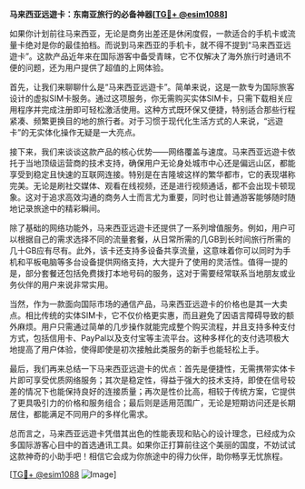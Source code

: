 **马来西亚远遊卡：东南亚旅行的必备神器[[TG💪+ @esim1088](https://t.me/s/esim1088)]**

如果你计划前往马来西亚，无论是商务出差还是休闲度假，一款适合的手机卡或流量卡绝对是你的最佳拍档。而说到马来西亚的手机卡，就不得不提到“马来西亚远遊卡”。这款产品近年来在国际游客中备受青睐，它不仅解决了海外旅行时通讯不便的问题，还为用户提供了超值的上网体验。

首先，让我们来聊聊什么是“马来西亚远遊卡”。简单来说，这是一款专为国际旅客设计的虚拟SIM卡服务。通过这项服务，你无需购买实体SIM卡，只需下载相关应用程序并完成注册即可轻松激活使用。这种方式既环保又便捷，特别适合那些行程紧凑、频繁更换目的地的旅行者。对于习惯于现代化生活方式的人来说，“远遊卡”的无实体化操作无疑是一大亮点。

接下来，我们来谈谈这款产品的核心优势——网络覆盖与速度。马来西亚远遊卡依托于当地顶级运营商的技术支持，确保用户无论身处城市中心还是偏远山区，都能享受到稳定且快速的互联网连接。特别是在吉隆坡这样的繁华都市，它的表现堪称完美。无论是刷社交媒体、观看在线视频，还是进行视频通话，都不会出现卡顿现象。这对于追求高效沟通的商务人士而言尤为重要，同时也让普通游客能够随时随地记录旅途中的精彩瞬间。

除了基础的网络功能外，马来西亚远遊卡还提供了一系列增值服务。例如，用户可以根据自己的需求选择不同的流量套餐，从日常所需的几GB到长时间旅行所需的几十GB应有尽有。此外，该卡还支持多设备共享流量，这意味着你可以同时为手机和平板电脑等多台设备提供网络支持，大大提升了使用的灵活性。值得一提的是，部分套餐还包括免费拨打本地号码的服务，这对于需要经常联系当地朋友或业务伙伴的用户来说非常实用。

当然，作为一款面向国际市场的通信产品，马来西亚远遊卡的价格也是其一大卖点。相比传统的实体SIM卡，它不仅价格更实惠，而且避免了因语言障碍导致的额外麻烦。用户只需通过简单的几步操作就能完成整个购买流程，并且支持多种支付方式，包括信用卡、PayPal以及支付宝等主流平台。这种多样化的支付选项极大地提高了用户体验，使得即使是初次接触此类服务的新手也能轻松上手。

最后，我们再来总结一下马来西亚远遊卡的优点：首先是便捷性，无需携带实体卡片即可享受优质网络服务；其次是稳定性，得益于强大的技术支持，即使在信号较差的情况下也能保持良好的连接质量；再次是性价比高，相较于传统方案，它提供了更具吸引力的价格和服务组合；最后则是适用范围广，无论是短期访问还是长期居住，都能满足不同用户的多样化需求。

总而言之，马来西亚远遊卡凭借其出色的性能表现和贴心的设计理念，已经成为众多国际游客心目中的首选通讯工具。如果你正打算前往这个美丽的国度，不妨试试这款神奇的小助手吧！相信它会成为你旅途中的得力伙伴，助你畅享无忧旅程。

[[TG💪+ @esim1088](https://t.me/s/esim1088) ![Image](https://i.postimg.cc/4NQfJmqS/Snipaste-2025-05-13-00-14-12.png)]